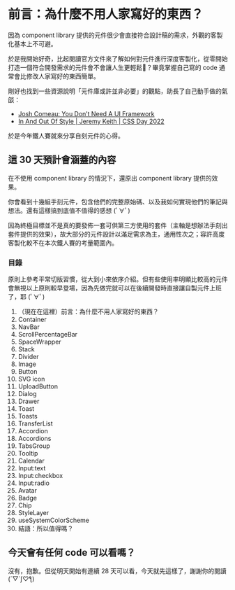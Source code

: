 # 前言：為什麼不用人家寫好的東西？

因為 component library 提供的元件很少會直接符合設計稿的需求，外觀的客製化基本上不可避。

於是我開始好奇，比起閱讀官方文件來了解如何對元件進行深度客製化，從零開始打造一個符合開發需求的元件會不會讓人生更輕鬆🤔？畢竟掌握自己寫的 code 通常會比修改人家寫好的東西簡單。

剛好也找到一些資源說明「元件庫或許並非必要」的觀點，助長了自己動手做的氣燄：

- [Josh Comeau: You Don’t Need A UI Framework](https://www.smashingmagazine.com/2022/05/you-dont-need-ui-framework/)
- [In And Out Of Style | Jeremy Keith | CSS Day 2022](https://youtu.be/CdZZcbZG83o)

於是今年鐵人賽就來分享自刻元件的心得。

## 這 30 天預計會涵蓋的內容

在不使用 component library 的情況下，還原出 component library 提供的效果。

你會看到十幾組手刻元件，包含他們的完整原始碼、以及我如何實現他們的筆記與想法。還有這樣搞到底值不值得的感想 (ﾟ∀ﾟ)

因為終極目標並不是真的要發佈一套可供第三方使用的套件（主軸是想辦法手刻出套件提供的效果），故大部分的元件設計以滿足需求為主，通用性次之；容許高度客製化較不在本次鐵人賽的考量範圍內。

### 目錄

原則上參考平常切版習慣，從大到小來依序介紹。但有些使用率明顯比較高的元件會無視以上原則較早登場，因為先做完就可以在後續開發時直接讓自製元件上班了，耶 (ﾟ∀ﾟ)

1. （現在在這裡）前言：為什麼不用人家寫好的東西？
2. Container
3. NavBar
4. ScrollPercentageBar
5. SpaceWrapper
6. Stack
7. Divider
8. Image
9. Button
10. SVG icon
11. UploadButton
12. Dialog
13. Drawer
14. Toast
15. Toasts
16. TransferList
17. Accordion
18. Accordions
19. TabsGroup
20. Tooltip
21. Calendar
22. Input:text
23. Input:checkbox
24. Input:radio
25. Avatar
26. Badge
27. Chip
28. StyleLayer
29. useSystemColorScheme
30. 結語：所以值得嗎？

## 今天會有任何 code 可以看嗎？

沒有，抱歉。但從明天開始有連續 28 天可以看，今天就先這樣了，謝謝你的閱讀 (´▽`ʃ♡ƪ)